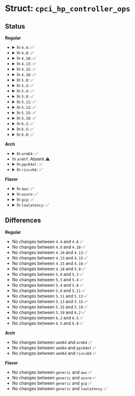 # Struct: <code>cpci_hp_controller_ops</code>

## Status
<b>Regular</b>
<ul>
<li>
<details>
<summary>In <code>4.4</code>: ✅</summary>

```c
struct cpci_hp_controller_ops {
    int (*query_enum)();
    int (*enable_irq)();
    int (*disable_irq)();
    int (*check_irq)(void *);
    int (*hardware_test)(struct slot *, u32);
    u8 (*get_power)(struct slot *);
    int (*set_power)(struct slot *, int);
};
```
</details>
</li>
<li>
<details>
<summary>In <code>4.8</code>: ✅</summary>

```c
struct cpci_hp_controller_ops {
    int (*query_enum)();
    int (*enable_irq)();
    int (*disable_irq)();
    int (*check_irq)(void *);
    int (*hardware_test)(struct slot *, u32);
    u8 (*get_power)(struct slot *);
    int (*set_power)(struct slot *, int);
};
```
</details>
</li>
<li>
<details>
<summary>In <code>4.10</code>: ✅</summary>

```c
struct cpci_hp_controller_ops {
    int (*query_enum)();
    int (*enable_irq)();
    int (*disable_irq)();
    int (*check_irq)(void *);
    int (*hardware_test)(struct slot *, u32);
    u8 (*get_power)(struct slot *);
    int (*set_power)(struct slot *, int);
};
```
</details>
</li>
<li>
<details>
<summary>In <code>4.13</code>: ✅</summary>

```c
struct cpci_hp_controller_ops {
    int (*query_enum)();
    int (*enable_irq)();
    int (*disable_irq)();
    int (*check_irq)(void *);
    int (*hardware_test)(struct slot *, u32);
    u8 (*get_power)(struct slot *);
    int (*set_power)(struct slot *, int);
};
```
</details>
</li>
<li>
<details>
<summary>In <code>4.15</code>: ✅</summary>

```c
struct cpci_hp_controller_ops {
    int (*query_enum)();
    int (*enable_irq)();
    int (*disable_irq)();
    int (*check_irq)(void *);
    int (*hardware_test)(struct slot *, u32);
    u8 (*get_power)(struct slot *);
    int (*set_power)(struct slot *, int);
};
```
</details>
</li>
<li>
<details>
<summary>In <code>4.18</code>: ✅</summary>

```c
struct cpci_hp_controller_ops {
    int (*query_enum)();
    int (*enable_irq)();
    int (*disable_irq)();
    int (*check_irq)(void *);
    int (*hardware_test)(struct slot *, u32);
    u8 (*get_power)(struct slot *);
    int (*set_power)(struct slot *, int);
};
```
</details>
</li>
<li>
<details>
<summary>In <code>5.0</code>: ✅</summary>

```c
struct cpci_hp_controller_ops {
    int (*query_enum)();
    int (*enable_irq)();
    int (*disable_irq)();
    int (*check_irq)(void *);
    int (*hardware_test)(struct slot *, u32);
    u8 (*get_power)(struct slot *);
    int (*set_power)(struct slot *, int);
};
```
</details>
</li>
<li>
<details>
<summary>In <code>5.3</code>: ✅</summary>

```c
struct cpci_hp_controller_ops {
    int (*query_enum)();
    int (*enable_irq)();
    int (*disable_irq)();
    int (*check_irq)(void *);
    int (*hardware_test)(struct slot *, u32);
    u8 (*get_power)(struct slot *);
    int (*set_power)(struct slot *, int);
};
```
</details>
</li>
<li>
<details>
<summary>In <code>5.4</code>: ✅</summary>

```c
struct cpci_hp_controller_ops {
    int (*query_enum)();
    int (*enable_irq)();
    int (*disable_irq)();
    int (*check_irq)(void *);
    int (*hardware_test)(struct slot *, u32);
    u8 (*get_power)(struct slot *);
    int (*set_power)(struct slot *, int);
};
```
</details>
</li>
<li>
<details>
<summary>In <code>5.8</code>: ✅</summary>

```c
struct cpci_hp_controller_ops {
    int (*query_enum)();
    int (*enable_irq)();
    int (*disable_irq)();
    int (*check_irq)(void *);
    int (*hardware_test)(struct slot *, u32);
    u8 (*get_power)(struct slot *);
    int (*set_power)(struct slot *, int);
};
```
</details>
</li>
<li>
<details>
<summary>In <code>5.11</code>: ✅</summary>

```c
struct cpci_hp_controller_ops {
    int (*query_enum)();
    int (*enable_irq)();
    int (*disable_irq)();
    int (*check_irq)(void *);
    int (*hardware_test)(struct slot *, u32);
    u8 (*get_power)(struct slot *);
    int (*set_power)(struct slot *, int);
};
```
</details>
</li>
<li>
<details>
<summary>In <code>5.13</code>: ✅</summary>

```c
struct cpci_hp_controller_ops {
    int (*query_enum)();
    int (*enable_irq)();
    int (*disable_irq)();
    int (*check_irq)(void *);
    int (*hardware_test)(struct slot *, u32);
    u8 (*get_power)(struct slot *);
    int (*set_power)(struct slot *, int);
};
```
</details>
</li>
<li>
<details>
<summary>In <code>5.15</code>: ✅</summary>

```c
struct cpci_hp_controller_ops {
    int (*query_enum)();
    int (*enable_irq)();
    int (*disable_irq)();
    int (*check_irq)(void *);
    int (*hardware_test)(struct slot *, u32);
    u8 (*get_power)(struct slot *);
    int (*set_power)(struct slot *, int);
};
```
</details>
</li>
<li>
<details>
<summary>In <code>5.19</code>: ✅</summary>

```c
struct cpci_hp_controller_ops {
    int (*query_enum)();
    int (*enable_irq)();
    int (*disable_irq)();
    int (*check_irq)(void *);
    int (*hardware_test)(struct slot *, u32);
    u8 (*get_power)(struct slot *);
    int (*set_power)(struct slot *, int);
};
```
</details>
</li>
<li>
<details>
<summary>In <code>6.2</code>: ✅</summary>

```c
struct cpci_hp_controller_ops {
    int (*query_enum)();
    int (*enable_irq)();
    int (*disable_irq)();
    int (*check_irq)(void *);
    int (*hardware_test)(struct slot *, u32);
    u8 (*get_power)(struct slot *);
    int (*set_power)(struct slot *, int);
};
```
</details>
</li>
<li>
<details>
<summary>In <code>6.5</code>: ✅</summary>

```c
struct cpci_hp_controller_ops {
    int (*query_enum)();
    int (*enable_irq)();
    int (*disable_irq)();
    int (*check_irq)(void *);
    int (*hardware_test)(struct slot *, u32);
    u8 (*get_power)(struct slot *);
    int (*set_power)(struct slot *, int);
};
```
</details>
</li>
<li>
<details>
<summary>In <code>6.8</code>: ✅</summary>

```c
struct cpci_hp_controller_ops {
    int (*query_enum)();
    int (*enable_irq)();
    int (*disable_irq)();
    int (*check_irq)(void *);
    int (*hardware_test)(struct slot *, u32);
    u8 (*get_power)(struct slot *);
    int (*set_power)(struct slot *, int);
};
```
</details>
</li>
</ul>
<b>Arch</b>
<ul>
<li>
<details>
<summary>In <code>arm64</code>: ✅</summary>

```c
struct cpci_hp_controller_ops {
    int (*query_enum)();
    int (*enable_irq)();
    int (*disable_irq)();
    int (*check_irq)(void *);
    int (*hardware_test)(struct slot *, u32);
    u8 (*get_power)(struct slot *);
    int (*set_power)(struct slot *, int);
};
```
</details>
</li>
<li>
In <code>armhf</code>: Absent ⚠️
</li>
<li>
<details>
<summary>In <code>ppc64el</code>: ✅</summary>

```c
struct cpci_hp_controller_ops {
    int (*query_enum)();
    int (*enable_irq)();
    int (*disable_irq)();
    int (*check_irq)(void *);
    int (*hardware_test)(struct slot *, u32);
    u8 (*get_power)(struct slot *);
    int (*set_power)(struct slot *, int);
};
```
</details>
</li>
<li>
<details>
<summary>In <code>riscv64</code>: ✅</summary>

```c
struct cpci_hp_controller_ops {
    int (*query_enum)();
    int (*enable_irq)();
    int (*disable_irq)();
    int (*check_irq)(void *);
    int (*hardware_test)(struct slot *, u32);
    u8 (*get_power)(struct slot *);
    int (*set_power)(struct slot *, int);
};
```
</details>
</li>
</ul>
<b>Flavor</b>
<ul>
<li>
<details>
<summary>In <code>aws</code>: ✅</summary>

```c
struct cpci_hp_controller_ops {
    int (*query_enum)();
    int (*enable_irq)();
    int (*disable_irq)();
    int (*check_irq)(void *);
    int (*hardware_test)(struct slot *, u32);
    u8 (*get_power)(struct slot *);
    int (*set_power)(struct slot *, int);
};
```
</details>
</li>
<li>
<details>
<summary>In <code>azure</code>: ✅</summary>

```c
struct cpci_hp_controller_ops {
    int (*query_enum)();
    int (*enable_irq)();
    int (*disable_irq)();
    int (*check_irq)(void *);
    int (*hardware_test)(struct slot *, u32);
    u8 (*get_power)(struct slot *);
    int (*set_power)(struct slot *, int);
};
```
</details>
</li>
<li>
<details>
<summary>In <code>gcp</code>: ✅</summary>

```c
struct cpci_hp_controller_ops {
    int (*query_enum)();
    int (*enable_irq)();
    int (*disable_irq)();
    int (*check_irq)(void *);
    int (*hardware_test)(struct slot *, u32);
    u8 (*get_power)(struct slot *);
    int (*set_power)(struct slot *, int);
};
```
</details>
</li>
<li>
<details>
<summary>In <code>lowlatency</code>: ✅</summary>

```c
struct cpci_hp_controller_ops {
    int (*query_enum)();
    int (*enable_irq)();
    int (*disable_irq)();
    int (*check_irq)(void *);
    int (*hardware_test)(struct slot *, u32);
    u8 (*get_power)(struct slot *);
    int (*set_power)(struct slot *, int);
};
```
</details>
</li>
</ul>

## Differences
<b>Regular</b>
<ul>
<li>
No changes between <code>4.4</code> and <code>4.8</code> ✅
</li>
<li>
No changes between <code>4.8</code> and <code>4.10</code> ✅
</li>
<li>
No changes between <code>4.10</code> and <code>4.13</code> ✅
</li>
<li>
No changes between <code>4.13</code> and <code>4.15</code> ✅
</li>
<li>
No changes between <code>4.15</code> and <code>4.18</code> ✅
</li>
<li>
No changes between <code>4.18</code> and <code>5.0</code> ✅
</li>
<li>
No changes between <code>5.0</code> and <code>5.3</code> ✅
</li>
<li>
No changes between <code>5.3</code> and <code>5.4</code> ✅
</li>
<li>
No changes between <code>5.4</code> and <code>5.8</code> ✅
</li>
<li>
No changes between <code>5.8</code> and <code>5.11</code> ✅
</li>
<li>
No changes between <code>5.11</code> and <code>5.13</code> ✅
</li>
<li>
No changes between <code>5.13</code> and <code>5.15</code> ✅
</li>
<li>
No changes between <code>5.15</code> and <code>5.19</code> ✅
</li>
<li>
No changes between <code>5.19</code> and <code>6.2</code> ✅
</li>
<li>
No changes between <code>6.2</code> and <code>6.5</code> ✅
</li>
<li>
No changes between <code>6.5</code> and <code>6.8</code> ✅
</li>
</ul>
<b>Arch</b>
<ul>
<li>
No changes between <code>amd64</code> and <code>arm64</code> ✅
</li>
<li>
No changes between <code>amd64</code> and <code>ppc64el</code> ✅
</li>
<li>
No changes between <code>amd64</code> and <code>riscv64</code> ✅
</li>
</ul>
<b>Flavor</b>
<ul>
<li>
No changes between <code>generic</code> and <code>aws</code> ✅
</li>
<li>
No changes between <code>generic</code> and <code>azure</code> ✅
</li>
<li>
No changes between <code>generic</code> and <code>gcp</code> ✅
</li>
<li>
No changes between <code>generic</code> and <code>lowlatency</code> ✅
</li>
</ul>
